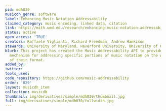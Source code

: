 ```yaml
---
pid: mdh030
musicdh_genre: software
label: Enhancing Music Notation Addressability
claimed_category: music encoding, linked data, citation
link: https://mith.umd.edu/research/enhancing-music-notation-addressability/
status: active
open_access: 'TRUE'
creators: Raffaele Viglianti, Richard Freedman, Andrew Hankison
stewards: University of Maryland, Haverford University, University of Oxford
blurb: This project has created the Music Addressability API to provide a web-friendly
  mechanism for addressing specific portions of music notation on the web, regardless
  of their format.
added_by:
twitter:
tools_used:
code_repository: https://github.com/music-addressability
order: '029'
layout: musicdh_item
collection: musicdh
thumbnail: img/derivatives/simple/mdh030/thumbnail.jpg
full: img/derivatives/simple/mdh030/fullwidth.jpg
---
```

